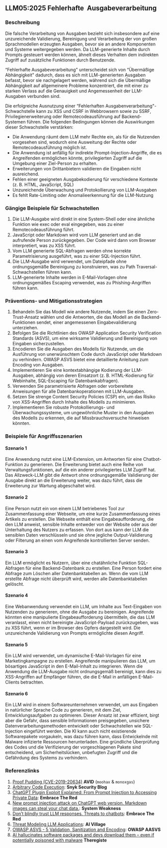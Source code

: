 ## LLM05:2025 Fehlerhafte  Ausgabeverarbeitung

### Beschreibung

Die falsche Verarbeitung von Ausgaben bezieht sich insbesondere auf eine unzureichende Validierung, Bereinigung und Verarbeitung der von großen Sprachmodellen erzeugten Ausgaben, bevor sie an andere Komponenten und Systeme weitergegeben werden. Da LLM-generierte Inhalte durch Prompts gesteuert werden können, ähnelt dieses Verhalten dem indirekten Zugriff auf zusätzliche Funktionen durch Benutzende.

“Fehlerhafte Ausgabeverarbeitung" unterscheidet sich von “Übermäßige Abhängigkeit" dadurch, dass es sich mit LLM-generierten Ausgaben befasst, bevor sie nachgelagert werden, während sich die Übermäßige Abhängigkeit auf allgemeinere Probleme konzentriert, die mit einer zu starken Verlass auf die Genauigkeit und Angemessenheit der LLM-Ausgaben verbunden sind.

Die erfolgreiche Ausnutzung einer “Fehlerhaften Ausgabenverarbeitung"-Schwachstelle kann zu XSS und CSRF in Webbrowsern sowie zu SSRF, Privilegienerweiterung oder Remotecodeausführung auf Backend-Systemen führen.
Die folgenden Bedingungen können die Auswirkungen dieser Schwachstelle verstärken:

- Die Anwendung räumt dem LLM mehr Rechte ein, als für die Nutzenden vorgesehen sind, wodurch eine Ausweitung der Rechte oder Remotecodeausführung möglich ist.
- Die Anwendung ist anfällig für indirekte Prompt-Injection-Angriffe, die es Angreifenden ermöglichen könnte, privilegierten Zugriff auf die Umgebung einer Ziel-Person zu erhalten.
- Erweiterungen von Drittanbietern validieren die Eingaben nicht ausreichend.
- Fehlen einer geeigneten Ausgabekodierung für verschiedene Kontexte (z. B. HTML, JavaScript, SQL)
- Unzureichende Überwachung und Protokollierung von LLM-Ausgaben
- Es fehlt Rate-Limiting oder Anomalieerkennung für die LLM-Nutzung

### Gängige Beispiele für Schwachstellen

1. Die LLM-Ausgabe wird direkt in eine System-Shell oder eine ähnliche Funktion wie exec oder eval eingegeben, was zu einer Remotecodeausführung führt.
2. JavaScript oder Markdown wird vom LLM generiert und an die aufrufende Person zurückgegeben. Der Code wird dann vom Browser interpretiert, was zu XSS führt.
3. Vom LLM generierte SQL-Abfragen werden ohne korrekte Parametrisierung ausgeführt, was zu einer SQL-Injection führt.
4. Die LLM-Ausgabe wird verwendet, um Dateipfade ohne ordnungsgemäße Bereinigung zu konstruieren, was zu Path Traversal-Schwachstellen führen kann.
5. LLM-generierte Inhalte werden in E-Mail-Vorlagen ohne ordnungsgemäßes Escaping verwendet, was zu Phishing-Angriffen führen kann.

### Präventions- und Mitigationsstrategien

1. Behandeln Sie das Modell wie andere Nutzende, indem Sie einen Zero-Trust-Ansatz wählen und die Antworten, die das Modell an die Backend-Funktionen sendet, einer angemessenen Eingabevalidierung unterziehen.
2. Befolgen Sie die Richtlinien des OWASP Application Security Verification Standards (ASVS), um eine wirksame Validierung und Bereinigung von Eingaben sicherzustellen.
3. Encodieren Sie die Ausgaben des Modells für Nutzende, um die Ausführung von unerwünschtem Code durch JavaScript oder Markdown zu verhindern. OWASP ASVS bietet eine detaillierte Anleitung zum Encoding von Ausgaben.
4. Implementieren Sie eine kontextabhängige Kodierung der LLM-Ausgaben, abhängig von deren Einsatzort (z. B. HTML-Kodierung für Webinhalte, SQL-Escaping für Datenbankabfragen).
5. Verwenden Sie parametrisierte Abfragen oder vorbereitete Anweisungen für alle Datenbankoperationen mit LLM-Ausgaben.
6. Setzen Sie strenge Content Security Policies (CSP) ein, um das Risiko von XSS-Angriffen durch Inhalte des Modells zu minimieren.
7. Implementieren Sie robuste Protokollierungs- und Überwachungssysteme, um ungewöhnliche Muster in den Ausgaben des Modells zu erkennen, die auf Missbrauchsversuche hinweisen könnten.

### Beispiele für Angriffsszenarien

#### Szenario 1
  Eine Anwendung nutzt eine LLM-Extension, um Antworten für eine Chatbot-Funktion zu generieren. Die Erweiterung bietet auch eine Reihe von Verwaltungsfunktionen, auf die ein anderer privilegiertes LLM Zugriff hat. Das Allzweck-LLM gibt die Antwort ohne ordnungsgemäße Validierung der Ausgabe direkt an die Erweiterung weiter, was dazu führt, dass die Erweiterung zur Wartung abgeschaltet wird.
#### Szenario 2
  Eine Person nutzt ein von einem LLM betriebenes Tool zur Zusammenfassung einer Webseite, um eine kurze Zusammenfassung eines Artikels zu erstellen. Die Webseite enthält eine Eingabeaufforderung, die den LLM anweist, sensible Inhalte entweder von der Website oder aus der Unterhaltung des Nutzers zu erfassen. Von dort aus kann der LLM die sensiblen Daten verschlüsseln und sie ohne jegliche Output-Validierung oder Filterung an einen vom Angreifende kontrollierten Server senden.
#### Szenario 3
  Ein LLM ermöglicht es Nutzern, über eine chatähnliche Funktion SQL-Abfragen für eine Backend-Datenbank zu erstellen. Eine Person fordert eine Abfrage zum Löschen aller Datenbanktabellen an. Wenn die vom LLM erstellte Abfrage nicht überprüft wird, werden alle Datenbanktabellen gelöscht.
#### Szenario 4
  Eine Webanwendung verwendet ein LLM, um Inhalte aus Text-Eingaben von Nutzenden zu generieren, ohne die Ausgabe zu bereinigen. Angreifende könnten eine manipulierte Eingabeaufforderung übermitteln, die das LLM veranlasst, einen nicht bereinigte JavaScript-Payload zurückzugeben, was zu XSS führt, wenn er im Browser des Opfers dargestellt wird. Die unzureichende Validierung von Prompts ermöglichte diesen Angriff.
#### Szenario 5
  Ein LLM wird verwendet, um dynamische E-Mail-Vorlagen für eine Marketingkampagne zu erstellen. Angreifende manipulieren das LLM, um bösartiges JavaScript in den E-Mail-Inhalt zu integrieren. Wenn die Anwendung die LLM-Ausgabe nicht ordnungsgemäß bereinigt, kann dies zu XSS-Angriffen auf Empfänger führen, die die E-Mail in anfälligen E-Mail-Clients betrachten.
#### Szenario 6
  Ein LLM wird in einem Softwareunternehmen verwendet, um aus Eingaben in natürlicher Sprache Code zu generieren, mit dem Ziel, Entwicklungsaufgaben zu optimieren. Dieser Ansatz ist zwar effizient, birgt aber die Gefahr, dass sensible Informationen preisgegeben, unsichere Datenverarbeitungsmethoden entwickelt oder Schwachstellen wie SQL-Injection eingeführt werden. Die KI kann auch nicht existierende Softwarepakete vorgaukeln, was dazu führen kann, dass Entwickelnde mit Malware infizierte Ressourcen herunterladen. Eine gründliche Überprüfung des Codes und die Verifizierung der vorgeschlagenen Pakete sind entscheidend, um Sicherheitslücken, unbefugten Zugriff und die Gefährdung des Systems zu verhindern.

### Referenzlinks

1. [Proof Pudding (CVE-2019-20634)](https://avidml.org/database/avid-2023-v009/) **AVID** (`moohax` & `monoxgas`)
2. [Arbitrary Code Execution](https://security.snyk.io/vuln/SNYK-PYTHON-LANGCHAIN-5411357): **Snyk Security Blog**
3. [ChatGPT Plugin Exploit Explained: From Prompt Injection to Accessing Private Data](https://embracethered.com/blog/posts/2023/chatgpt-cross-plugin-request-forgery-and-prompt-injection./): **Embrace The Red**
4. [New prompt injection attack on ChatGPT web version. Markdown images can steal your chat data.](https://systemweakness.com/new-prompt-injection-attack-on-chatgpt-web-version-ef717492c5c2?gi=8daec85e2116): **System Weakness**
5. [Don’t blindly trust LLM responses. Threats to chatbots](https://embracethered.com/blog/posts/2023/ai-injections-threats-context-matters/): **Embrace The Red**
6. [Threat Modeling LLM Applications](https://aivillage.org/large%20language%20models/threat-modeling-llm/): **AI Village**
7. [OWASP ASVS - 5 Validation, Sanitization and Encoding](https://owasp-aasvs4.readthedocs.io/en/latest/V5.html#validation-sanitization-and-encoding): **OWASP AASVS**
8. [AI hallucinates software packages and devs download them – even if potentially poisoned with malware](https://www.theregister.com/2024/03/28/ai_bots_hallucinate_software_packages/) **Theregiste**


